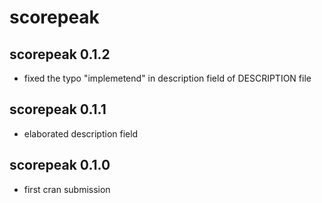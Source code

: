 # scorepeak

## scorepeak 0.1.2

* fixed the typo "implemetend" in description field of DESCRIPTION file

## scorepeak 0.1.1

* elaborated description field

## scorepeak 0.1.0

* first cran submission